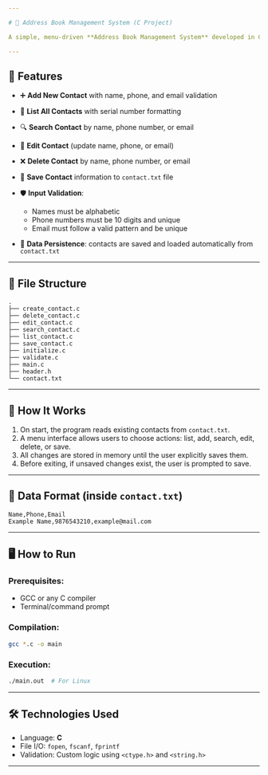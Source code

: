 ```yaml
---

# 📒 Address Book Management System (C Project)

A simple, menu-driven **Address Book Management System** developed in C, designed to manage contact details such as name, phone number, and email. It supports functionalities like creating, listing, editing, searching, deleting, and saving contacts. All contacts are stored in a file (`contact.txt`) for persistent storage.

---
```


## 🧠 Features

* ➕ **Add New Contact** with name, phone, and email validation
* 🧾 **List All Contacts** with serial number formatting
* 🔍 **Search Contact** by name, phone number, or email
* 📝 **Edit Contact** (update name, phone, or email)
* ❌ **Delete Contact** by name, phone number, or email
* 💾 **Save Contact** information to `contact.txt` file
* 🛡️ **Input Validation**:

  * Names must be alphabetic
  * Phone numbers must be 10 digits and unique
  * Email must follow a valid pattern and be unique
* 🧠 **Data Persistence**: contacts are saved and loaded automatically from `contact.txt`

---

## 📂 File Structure

```
.
├── create_contact.c
├── delete_contact.c
├── edit_contact.c
├── search_contact.c
├── list_contact.c
├── save_contact.c
├── initialize.c
├── validate.c
├── main.c
├── header.h
└── contact.txt
```

---

## 🔧 How It Works

1. On start, the program reads existing contacts from `contact.txt`.
2. A menu interface allows users to choose actions: list, add, search, edit, delete, or save.
3. All changes are stored in memory until the user explicitly saves them.
4. Before exiting, if unsaved changes exist, the user is prompted to save.

---

## 📑 Data Format (inside `contact.txt`)

```
Name,Phone,Email
Example Name,9876543210,example@mail.com
```

---

## 🖥️ How to Run

### Prerequisites:

* GCC or any C compiler
* Terminal/command prompt

### Compilation:

```bash
gcc *.c -o main
```

### Execution:

```bash
./main.out  # For Linux
```

---

## 🛠 Technologies Used

* Language: **C**
* File I/O: `fopen`, `fscanf`, `fprintf`
* Validation: Custom logic using `<ctype.h>` and `<string.h>`

---

